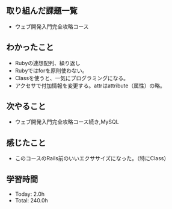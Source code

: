 ## 取り組んだ課題一覧
- ウェブ開発入門完全攻略コース
## わかったこと
- Rubyの連想配列、繰り返し
- Rubyではforを原則使わない。
- Classを使うと、一気にプログラミングになる。
- アクセサで付加情報を変更する。attrはattribute（属性）の略。
## 次やること
- ウェブ開発入門完全攻略コース続き,MySQL
## 感じたこと
- このコースのRails前のいいエクササイズになった。（特にClass）
## 学習時間
- Today: 2.0h
- Total: 240.0h
